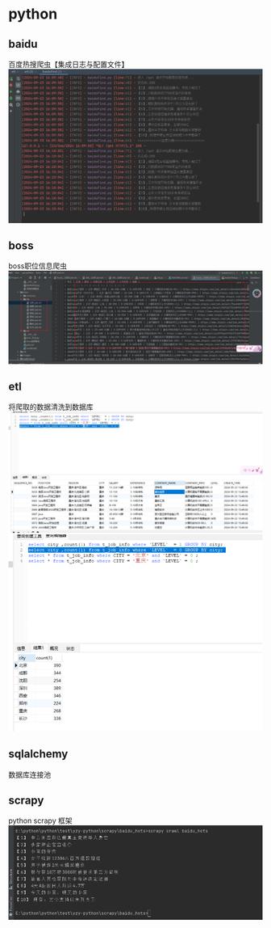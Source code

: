 # python

## baidu
百度热搜爬虫【集成日志与配置文件】
![本地图片](images/1.png)

## boss
boss职位信息爬虫
![本地图片](images/2.png)

## etl
将爬取的数据清洗到数据库
![本地图片](images/3.png)
![本地图片](images/4.png)

## sqlalchemy
数据库连接池

## scrapy
python scrapy 框架
![本地图片](images/5.png)